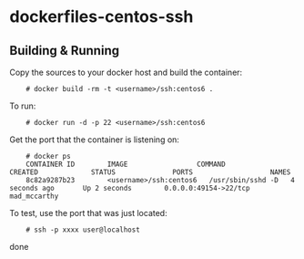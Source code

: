 dockerfiles-centos-ssh
======
Building & Running
------
Copy the sources to your docker host and build the container:

		# docker build -rm -t <username>/ssh:centos6 .
To run:

		# docker run -d -p 22 <username>/ssh:centos6
Get the port that the container is listening on:

		# docker ps
		CONTAINER ID        IMAGE                 COMMAND             CREATED             STATUS              PORTS                   NAMES
		8c82a9287b23        <username>/ssh:centos6   /usr/sbin/sshd -D   4 seconds ago       Up 2 seconds        0.0.0.0:49154->22/tcp   mad_mccarthy        
To test, use the port that was just located:

		# ssh -p xxxx user@localhost

done
